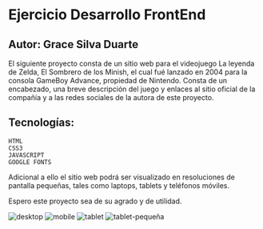 # Ejercicio Desarrollo FrontEnd

## Autor: Grace Silva Duarte

El siguiente proyecto consta de un sitio web para el videojuego La leyenda de Zelda, El Sombrero de los Minish, el cual fué lanzado en 2004 para la consola GameBoy Advance, propiedad de Nintendo.
Consta de un encabezado, una breve descripción del juego y enlaces al sitio oficial de la compañía y a las redes sociales de la autora de este proyecto. 

## Tecnologías:
    HTML
    CSS3
    JAVASCRIPT
    GOOGLE FONTS

Adicional a ello el sitio web podrá ser visualizado en resoluciones de pantalla pequeñas, tales como laptops, tablets y teléfonos móviles.

Espero este proyecto sea de su agrado y de utilidad. 

![desktop](https://github.com/Grace-Silva/Desarrollo-FrontEnd/assets/95110552/076c3d71-c327-44d9-ac13-7a3b6d5ccc22)
![mobile](https://github.com/Grace-Silva/Desarrollo-FrontEnd/assets/95110552/327cb30f-3af3-4040-ae29-4dc12191ece6)
![tablet](https://github.com/Grace-Silva/Desarrollo-FrontEnd/assets/95110552/edc2cd94-afc8-4527-8a4e-1f7fad9c6324)
![tablet-pequeña](https://github.com/Grace-Silva/Desarrollo-FrontEnd/assets/95110552/f25fae1d-13fc-4d43-849d-71bc7d79f754)
